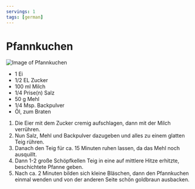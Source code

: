 ```yaml
---
servings: 1
tags: [german]
---
```

# Pfannkuchen

![Image of Pfannkuchen](../../img/Pfannkuchen.jpg)


- 1 Ei
- 1/2 EL Zucker
- 100 ml Milch
- 1/4 Prise(n) Salz
- 50 g Mehl
- 1/4 Msp. Backpulver
- Öl, zum Braten


1. Die Eier mit dem Zucker cremig aufschlagen, dann mit der Milch verrühren.
2. Nun Salz, Mehl und Backpulver dazugeben und alles zu einem glatten Teig rühren.
3. Danach den Teig für ca. 15 Minuten ruhen lassen, da das Mehl noch ausquillt.
4. Dann 1-2 große Schöpfkellen Teig in eine auf mittlere Hitze erhitzte, beschichtete Pfanne geben.
5. Nach ca. 2 Minuten bilden sich kleine Bläschen, dann den Pfannkuchen einmal wenden und von der anderen Seite schön goldbraun ausbacken.

